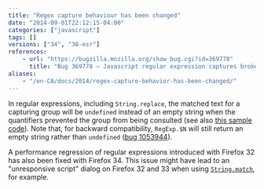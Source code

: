 ```yaml
---
title: "Regex capture behaviour has been changed"
date: "2014-09-01T22:12:15-04:00"
categories: ["javascript"]
tags: []
versions: ["34", "38-esr"]
references:
    - url: "https://bugzilla.mozilla.org/show_bug.cgi?id=369778"
      title: "Bug 369778 – Javascript regular expression captures broken with alternation in some cases."
aliases:
    - "/en-CA/docs/2014/regex-capture-behavior-has-been-changed/"
---
```

In regular expressions, including `String.replace`, the matched text for a capturing group will be `undefined` instead of an empty string when the quantifiers prevented the group from being consulted (see also [this sample code](https://developer.mozilla.org/docs/Web/JavaScript/Reference/Global_Objects/RegExp#Gecko-specific_notes)). Note that, for backward compatibility, `RegExp.$N` will still return an empty string rather than `undefined` ([bug 1053944](https://bugzilla.mozilla.org/show_bug.cgi?id=1053944)).

A performance regression of regular expressions introduced with Firefox 32 has also been fixed with Firefox 34. This issue might have lead to an "unresponsive script" dialog on Firefox 32 and 33 when using [`String.match`](https://developer.mozilla.org/docs/Web/JavaScript/Reference/Global_Objects/String/match), for example.
